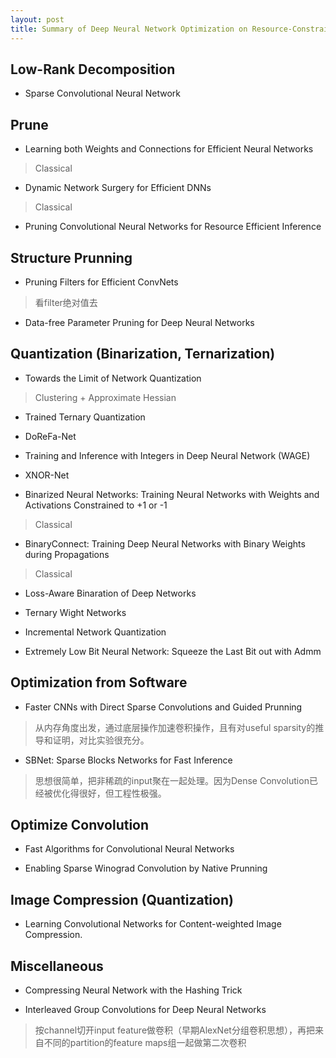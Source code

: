```yaml
---
layout: post
title: Summary of Deep Neural Network Optimization on Resource-Constraint Devices
---
```


## Low-Rank Decomposition
* Sparse Convolutional Neural Network
 
## Prune
*  Learning both Weights and Connections for Efficient Neural Networks
> Classical

* Dynamic Network Surgery for Efficient DNNs
> Classical

* Pruning Convolutional Neural Networks for Resource Efficient Inference


## Structure Prunning
* Pruning Filters for Efficient ConvNets
> 看filter绝对值去

* Data-free Parameter Pruning for Deep Neural Networks

## Quantization (Binarization, Ternarization)
* Towards the Limit of Network Quantization
> Clustering + Approximate Hessian

* Trained Ternary Quantization

* DoReFa-Net

* Training and Inference with Integers in Deep Neural Network (WAGE)

* XNOR-Net

* Binarized Neural Networks: Training Neural Networks with Weights and Activations Constrained to +1 or -1
> Classical

* BinaryConnect: Training Deep Neural Networks with Binary Weights during Propagations
>  Classical

* Loss-Aware Binaration of Deep Networks

* Ternary Wight Networks

* Incremental Network Quantization

* Extremely Low Bit Neural Network: Squeeze the Last Bit out with Admm

## Optimization from Software
* Faster CNNs with Direct Sparse Convolutions and Guided Prunning
> 从内存角度出发，通过底层操作加速卷积操作，且有对useful sparsity的推导和证明，对比实验很充分。
* SBNet: Sparse Blocks Networks for Fast Inference
> 思想很简单，把非稀疏的input聚在一起处理。因为Dense Convolution已经被优化得很好，但工程性极强。

## Optimize Convolution 
* Fast Algorithms for Convolutional Neural Networks

* Enabling Sparse Winograd Convolution by Native Prunning

## Image Compression (Quantization)
* Learning Convolutional Networks for Content-weighted Image Compression.

##  Miscellaneous
* Compressing Neural Network with the Hashing Trick

* Interleaved Group Convolutions for Deep Neural Networks
>  按channel切开input feature做卷积（早期AlexNet分组卷积思想），再把来自不同的partition的feature maps组一起做第二次卷积

